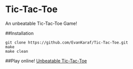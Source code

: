 # Tic-Tac-Toe
An unbeatable Tic-Tac-Toe Game!

##Installation
```
git clone https://github.com/EvanKaraf/Tic-Tac-Toe.git
make
make clean
```

##Play online!
[Unbeatable Tic-Tac-Toe](http://cgi.di.uoa.gr/~sdi1500063/)
